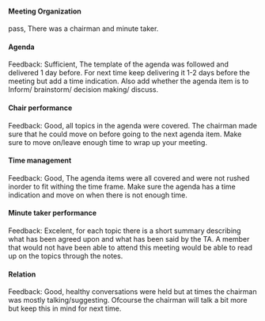 #### Meeting Organization

pass, There was a chairman and minute taker.

#### Agenda

Feedback: Sufficient, The template of the agenda was followed and delivered 1 day before. For next time keep delivering it 1-2 days before the meeting but add a time indication. Also add whether the agenda item is to Inform/ brainstorm/ decision making/ discuss.

#### Chair performance

Feedback: Good, all topics in the agenda were covered. The chairman made sure that he could move on before going to the next agenda item. Make sure to move on/leave enough time to wrap up your meeting.

#### Time management

Feedback: Good, The agenda items were all covered and were not rushed inorder to fit withing the time frame. Make sure the agenda has a time indication and move on when there is not enough time.

#### Minute taker performance

Feedback: Excelent, for each topic there is a short summary describing what has been agreed upon and what has been said by the TA. A member that would not have been able to attend this meeting would be able to read up on the topics through the notes.

#### Relation

Feedback: Good, healthy conversations were held but at times the chairman was mostly talking/suggesting. Ofcourse the chairman will talk a bit more but keep this in mind for next time. 